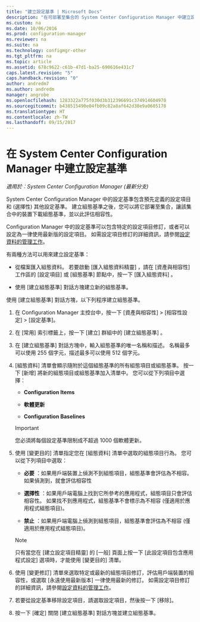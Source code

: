 ```yaml
---
title: "建立設定基準 | Microsoft Docs"
description: "在可部署至集合的 System Center Configuration Manager 中建立設定基準。"
ms.custom: na
ms.date: 10/06/2016
ms.prod: configuration-manager
ms.reviewer: na
ms.suite: na
ms.technology: configmgr-other
ms.tgt_pltfrm: na
ms.topic: article
ms.assetid: 678c9622-c61b-47d1-ba25-690616e431c7
caps.latest.revision: "5"
caps.handback.revision: "0"
author: andredm7
ms.author: andredm
manager: angrobe
ms.openlocfilehash: 1283322a775f030d3b312396691c374914604970
ms.sourcegitcommit: b438515490e04fb09c82a8af642d38e9a0605178
ms.translationtype: HT
ms.contentlocale: zh-TW
ms.lasthandoff: 09/15/2017
---
```

# <a name="create-configuration-baselines-in-system-center-configuration-manager"></a>在 System Center Configuration Manager 中建立設定基準

*適用於︰System Center Configuration Manager (最新分支)*


System Center Configuration Manager 中的設定基準包含預先定義的設定項目和 (選擇性) 其他設定基準。 建立組態基準之後，您可以將它部署至集合，讓該集合中的裝置下載組態基準，並以此評估相容性。  

 Configuration Manager 中的設定基準可以包含特定的設定項目修訂，或者可以設定為一律使用最新版的設定項目。 如需設定項目修訂的詳細資訊，請參閱[設定資料的管理工作](../../compliance/deploy-use/management-tasks-for-configuration-data.md)。  

 有兩種方法可以用來建立設定基準：  

-   從檔案匯入組態資料。 若要啟動 [匯入組態資料精靈] ，請在 [資產與相容性]  工作區的 [設定項目]  或 [組態基準]  節點中，按一下 [匯入組態資料] 。  

-   使用 [建立組態基準]  對話方塊建立新的組態基準。  

 使用 [建立組態基準]  對話方塊，以下列程序建立組態基準。  

1.  在 Configuration Manager 主控台中，按一下 [資產與相容性] > [相容性設定] > [設定基準]。  

3.  在 [常用]  索引標籤上，按一下 [建立]  群組中的 [建立組態基準] 。  

4.  在 [建立組態基準]  對話方塊中，輸入組態基準的唯一名稱和描述。 名稱最多可以使用 255 個字元，描述最多可以使用 512 個字元。  

5.  [組態資料]  清單會顯示隨附於這個組態基準的所有組態項目或組態基準。 按一下 [新增]  將新的組態項目或組態基準加入清單中。 您可以從下列項目中選擇：  

    -   **Configuration Items**  

    -   **軟體更新**  

    -   **Configuration Baselines**  
      > [!IMPORTANT]
      > 您必須將每個設定基準限制成不超過 1000 個軟體更新。
6.  使用 [變更目的]  清單指定您在 [組態資料]  清單中選取的組態項目行為。 您可以從下列項目中選取：  

    -   **必要** ：如果用戶端裝置上偵測不到組態項目，組態基準會評估為不相容。 如果偵測到，就會評估相容性  

    -   **選擇性** ：如果用戶端電腦上找到它所參考的應用程式，組態項目只會評估相容性。 如果找不到應用程式，組態基準不會標示為不相容 (僅適用於應用程式組態項目)。  

    -   **禁止** ：如果用戶端電腦上偵測到組態項目，組態基準會評估為不相容 (僅適用於應用程式組態項目)。  

    > [!NOTE]
    >  只有當您在 [建立設定項目精靈]  的 [一般]  頁面上按一下 [此設定項目包含應用程式設定]  選項時，才能使用 [變更目的] 清單。  

7.  使用 [變更修訂]  清單來選取特定或最新的組態項目修訂，評估用戶端裝置的相容性，或選取 [永遠使用最新版本]  一律使用最新的修訂。 如需設定項目修訂的詳細資訊，請參閱[設定資料的管理工作](../../compliance/deploy-use/management-tasks-for-configuration-data.md)。  

8.  若要從設定基準移除設定項目，請選取設定項目，然後按一下 [移除]。  

9. 按一下 [確定]  關閉 [建立組態基準]  對話方塊並建立組態基準。  
